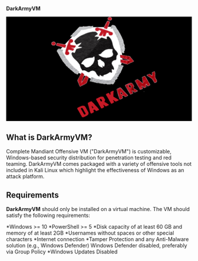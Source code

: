 __DarkArmyVM__

![GitHub Logo](https://github.com/A300bdi/DarkArmyVM/blob/main/Dark_Army-red-f.jpg)

__What is DarkArmyVM?__
---
Complete Mandiant Offensive VM ("DarkArmyVM") is customizable, Windows-based security distribution for penetration testing and red teaming. DarkArmyVM comes packaged with a variety of offensive tools not included in Kali Linux which highlight the effectiveness of Windows as an attack platform.

__Requirements__
---
__DarkArmyVM__ should only be installed on a virtual machine. The VM should satisfy the following requirements:

*Windows >= 10
*PowerShell >= 5
*Disk capacity of at least 60 GB and memory of at least 2GB
*Usernames without spaces or other special characters
*Internet connection
*Tamper Protection and any Anti-Malware solution (e.g., Windows Defender) Windows Defender disabled, preferably via Group Policy
*Windows Updates Disabled

